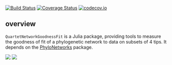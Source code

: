 [![Build Status](https://travis-ci.com/cecileane/QuartetNetworkGoodnessFit.jl.svg?branch=master)](https://travis-ci.com/cecileane/QuartetNetworkGoodnessFit.jl)
[![Coverage Status](https://coveralls.io/repos/cecileane/QuartetNetworkGoodnessFit.jl/badge.svg?branch=master&service=github)](https://coveralls.io/github/cecileane/QuartetNetworkGoodnessFit.jl?branch=master)
[![codecov.io](http://codecov.io/github/cecileane/QuartetNetworkGoodnessFit.jl/coverage.svg?branch=master)](http://codecov.io/github/cecileane/QuartetNetworkGoodnessFit.jl?branch=master)

## overview

`QuartetNetworkGoodnessFit` is a Julia package, providing tools to measure the
goodness of fit of a phylogenetic network to data on subsets of 4 tips.
It depends on the [PhyloNetworks](https://github.com/crsl4/PhyloNetworks.jl)
package.

[![](https://img.shields.io/badge/docs-stable-blue.svg)](https://cecileane.github.io/QuartetNetworkGoodnessFit.jl/stable)
[![](https://img.shields.io/badge/docs-dev-blue.svg)](https://cecileane.github.io/QuartetNetworkGoodnessFit.jl/dev)
